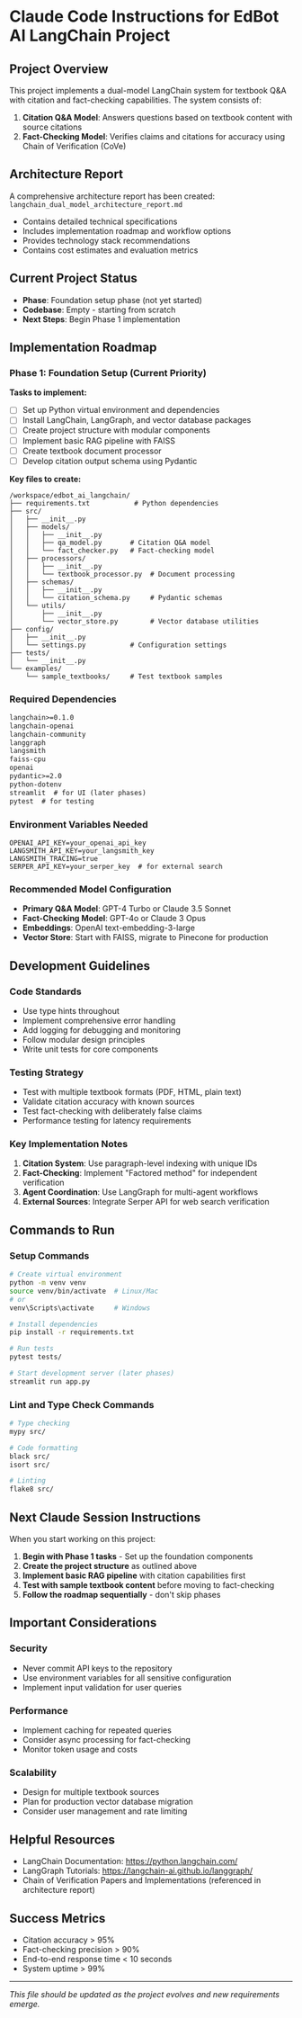 # Claude Code Instructions for EdBot AI LangChain Project

## Project Overview
This project implements a dual-model LangChain system for textbook Q&A with citation and fact-checking capabilities. The system consists of:

1. **Citation Q&A Model**: Answers questions based on textbook content with source citations
2. **Fact-Checking Model**: Verifies claims and citations for accuracy using Chain of Verification (CoVe)

## Architecture Report
A comprehensive architecture report has been created: `langchain_dual_model_architecture_report.md`
- Contains detailed technical specifications
- Includes implementation roadmap and workflow options
- Provides technology stack recommendations
- Contains cost estimates and evaluation metrics

## Current Project Status
- **Phase**: Foundation setup phase (not yet started)
- **Codebase**: Empty - starting from scratch
- **Next Steps**: Begin Phase 1 implementation

## Implementation Roadmap

### Phase 1: Foundation Setup (Current Priority)
**Tasks to implement:**
- [ ] Set up Python virtual environment and dependencies
- [ ] Install LangChain, LangGraph, and vector database packages
- [ ] Create project structure with modular components
- [ ] Implement basic RAG pipeline with FAISS
- [ ] Create textbook document processor
- [ ] Develop citation output schema using Pydantic

**Key files to create:**
```
/workspace/edbot_ai_langchain/
├── requirements.txt           # Python dependencies
├── src/
│   ├── __init__.py
│   ├── models/
│   │   ├── __init__.py
│   │   ├── qa_model.py       # Citation Q&A model
│   │   └── fact_checker.py   # Fact-checking model
│   ├── processors/
│   │   ├── __init__.py
│   │   └── textbook_processor.py  # Document processing
│   ├── schemas/
│   │   ├── __init__.py
│   │   └── citation_schema.py     # Pydantic schemas
│   └── utils/
│       ├── __init__.py
│       └── vector_store.py        # Vector database utilities
├── config/
│   ├── __init__.py
│   └── settings.py           # Configuration settings
├── tests/
│   └── __init__.py
└── examples/
    └── sample_textbooks/     # Test textbook samples
```

### Required Dependencies
```txt
langchain>=0.1.0
langchain-openai
langchain-community
langgraph
langsmith
faiss-cpu
openai
pydantic>=2.0
python-dotenv
streamlit  # for UI (later phases)
pytest  # for testing
```

### Environment Variables Needed
```
OPENAI_API_KEY=your_openai_api_key
LANGSMITH_API_KEY=your_langsmith_key
LANGSMITH_TRACING=true
SERPER_API_KEY=your_serper_key  # for external search
```

### Recommended Model Configuration
- **Primary Q&A Model**: GPT-4 Turbo or Claude 3.5 Sonnet
- **Fact-Checking Model**: GPT-4o or Claude 3 Opus
- **Embeddings**: OpenAI text-embedding-3-large
- **Vector Store**: Start with FAISS, migrate to Pinecone for production

## Development Guidelines

### Code Standards
- Use type hints throughout
- Implement comprehensive error handling
- Add logging for debugging and monitoring
- Follow modular design principles
- Write unit tests for core components

### Testing Strategy
- Test with multiple textbook formats (PDF, HTML, plain text)
- Validate citation accuracy with known sources
- Test fact-checking with deliberately false claims
- Performance testing for latency requirements

### Key Implementation Notes
1. **Citation System**: Use paragraph-level indexing with unique IDs
2. **Fact-Checking**: Implement "Factored method" for independent verification
3. **Agent Coordination**: Use LangGraph for multi-agent workflows
4. **External Sources**: Integrate Serper API for web search verification

## Commands to Run

### Setup Commands
```bash
# Create virtual environment
python -m venv venv
source venv/bin/activate  # Linux/Mac
# or
venv\Scripts\activate     # Windows

# Install dependencies
pip install -r requirements.txt

# Run tests
pytest tests/

# Start development server (later phases)
streamlit run app.py
```

### Lint and Type Check Commands
```bash
# Type checking
mypy src/

# Code formatting
black src/
isort src/

# Linting
flake8 src/
```

## Next Claude Session Instructions

When you start working on this project:

1. **Begin with Phase 1 tasks** - Set up the foundation components
2. **Create the project structure** as outlined above
3. **Implement basic RAG pipeline** with citation capabilities first
4. **Test with sample textbook content** before moving to fact-checking
5. **Follow the roadmap sequentially** - don't skip phases

## Important Considerations

### Security
- Never commit API keys to the repository
- Use environment variables for all sensitive configuration
- Implement input validation for user queries

### Performance
- Implement caching for repeated queries
- Consider async processing for fact-checking
- Monitor token usage and costs

### Scalability
- Design for multiple textbook sources
- Plan for production vector database migration
- Consider user management and rate limiting

## Helpful Resources
- LangChain Documentation: https://python.langchain.com/
- LangGraph Tutorials: https://langchain-ai.github.io/langgraph/
- Chain of Verification Papers and Implementations (referenced in architecture report)

## Success Metrics
- Citation accuracy > 95%
- Fact-checking precision > 90%
- End-to-end response time < 10 seconds
- System uptime > 99%

---
*This file should be updated as the project evolves and new requirements emerge.*